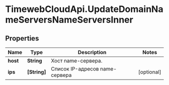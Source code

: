 # TimewebCloudApi.UpdateDomainNameServersNameServersInner

## Properties

Name | Type | Description | Notes
------------ | ------------- | ------------- | -------------
**host** | **String** | Хост name-сервера. | 
**ips** | **[String]** | Список IP-адресов name-сервера | [optional] 



